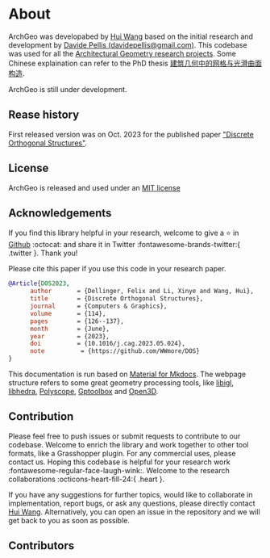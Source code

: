 # About

ArchGeo was developabed by [Hui Wang](https://www.huiwang.me/) based on the initial research and development by [Davide Pellis (davidepellis@gmail.com)](https://scholar.google.com/citations?user=JnocFM4AAAAJ&hl=en). 
This codebase was used for all the [Architectural Geometry research projects](https://www.huiwang.me/publications/).
Some Chinese explaination can refer to the PhD thesis [建筑几何中的网格与光滑曲面构造](https://www.huiwang.me/assets/pdf/hui-phd-thesis.pdf).

ArchGeo is still under development. 

## Rease history

First released version was on Oct. 2023 for the published paper ["Discrete Orthogonal Structures"](https://doi.org/10.1016/j.cag.2023.05.024).

## License

ArchGeo is released and used under an [MIT license](https://tlo.mit.edu/learn-about-intellectual-property/software-and-open-source-licensing/open-source-licensing)


## Acknowledgements

If you find this library helpful in your research, welcome to give a :star: in [Github](https://github.com/WWmore/DOS) :octocat: and share it in Twitter :fontawesome-brands-twitter:{ .twitter }. Thank you!

Please cite this paper if you use this code in your research paper.

```bibtex
@Article{DOS2023,
      author       = {Dellinger, Felix and Li, Xinye and Wang, Hui},
      title        = {Discrete Orthogonal Structures},
      journal      = {Computers & Graphics},
      volume       = {114},
      pages        = {126--137},
      month        = {June},
      year         = {2023},
      doi          = {10.1016/j.cag.2023.05.024},
      note          = {https://github.com/WWmore/DOS}
}
```

This documentation is run based on [Material for Mkdocs](https://squidfunk.github.io/mkdocs-material/).
The webpage structure refers to some great geometry processing tools, like [libigl](https://libigl.github.io/libigl-python-bindings/), [libhedra](https://avaxman.github.io/libhedra/), [Polyscope](https://polyscope.run/py/), [Gptoolbox](https://gpytoolbox.org/0.2.0/) and [Open3D](http://www.open3d.org/docs/latest/index.html).

## Contribution

Please feel free to push issues or submit requests to contribute to our codebase.
Welcome to enrich the library and work together to other tool formats, like a Grasshopper plugin. For any commercial uses, please contact us.
Hoping this codebase is helpful for your research work :fontawesome-regular-face-laugh-wink:. 
Welcome to the research collaborations :octicons-heart-fill-24:{ .heart }.

If you have any suggestions for further topics, would like to collaborate in implementation, report bugs, or ask any questions, please directly contact [Hui Wang](https://www.huiwang.me/). 
Alternatively, you can open an issue in the repository and we will get back to you as soon as possible.

## Contributors
